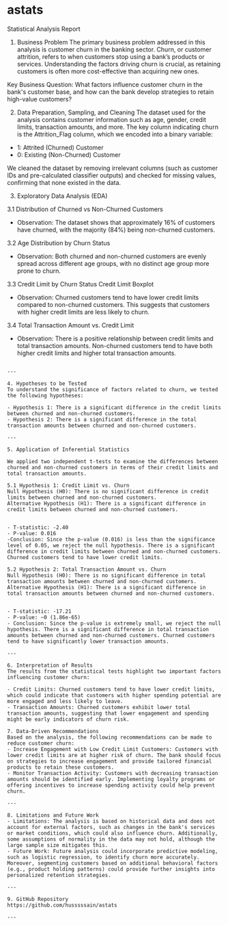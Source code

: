 # astats




Statistical Analysis Report

1. Business Problem
The primary business problem addressed in this analysis is customer churn in the banking sector. Churn, or customer attrition, refers to when customers stop using a bank’s products or services. Understanding the factors driving churn is crucial, as retaining customers is often more cost-effective than acquiring new ones.

Key Business Question: What factors influence customer churn in the bank's customer base, and how can the bank develop strategies to retain high-value customers?



2. Data Preparation, Sampling, and Cleaning
The dataset used for the analysis contains customer information such as age, gender, credit limits, transaction amounts, and more. The key column indicating churn is the 
Attrition_Flag column, which we encoded into a binary variable:
- 1: Attrited (Churned) Customer
- 0: Existing (Non-Churned) Customer

We cleaned the dataset by removing irrelevant columns (such as customer IDs and pre-calculated classifier outputs) and checked for missing values, confirming that none existed in the data.


3. Exploratory Data Analysis (EDA)

3.1 Distribution of Churned vs Non-Churned Customers

- Observation: The dataset shows that approximately 16% of customers have churned, with the majority (84%) being non-churned customers.


3.2 Age Distribution by Churn Status

- Observation: Both churned and non-churned customers are evenly spread across different age groups, with no distinct age group more prone to churn.


3.3 Credit Limit by Churn Status
Credit Limit Boxplot
- Observation: Churned customers tend to have lower credit limits compared to non-churned customers. This suggests that customers with higher credit limits are less likely to churn.


3.4 Total Transaction Amount vs. Credit Limit
- Observation: There is a positive relationship between credit limits and total transaction amounts. Non-churned customers tend to have both higher credit limits and higher total transaction amounts.

```

---

4. Hypotheses to be Tested
To understand the significance of factors related to churn, we tested the following hypotheses:

- Hypothesis 1: There is a significant difference in the credit limits between churned and non-churned customers.
- Hypothesis 2: There is a significant difference in the total transaction amounts between churned and non-churned customers.

---

5. Application of Inferential Statistics

We applied two independent t-tests to examine the differences between churned and non-churned customers in terms of their credit limits and total transaction amounts.

5.1 Hypothesis 1: Credit Limit vs. Churn
Null Hypothesis (H0): There is no significant difference in credit limits between churned and non-churned customers.  
Alternative Hypothesis (H1): There is a significant difference in credit limits between churned and non-churned customers.


- T-statistic: -2.40  
- P-value: 0.016  
-Conclusion: Since the p-value (0.016) is less than the significance level of 0.05, we reject the null hypothesis. There is a significant difference in credit limits between churned and non-churned customers. Churned customers tend to have lower credit limits.

5.2 Hypothesis 2: Total Transaction Amount vs. Churn
Null Hypothesis (H0): There is no significant difference in total transaction amounts between churned and non-churned customers.  
Alternative Hypothesis (H1): There is a significant difference in total transaction amounts between churned and non-churned customers.


- T-statistic: -17.21  
- P-value: ~0 (1.86e-65)  
- Conclusion: Since the p-value is extremely small, we reject the null hypothesis. There is a significant difference in total transaction amounts between churned and non-churned customers. Churned customers tend to have significantly lower transaction amounts.

---

6. Interpretation of Results
The results from the statistical tests highlight two important factors influencing customer churn:

- Credit Limits: Churned customers tend to have lower credit limits, which could indicate that customers with higher spending potential are more engaged and less likely to leave.
- Transaction Amounts: Churned customers exhibit lower total transaction amounts, suggesting that lower engagement and spending might be early indicators of churn risk.

7. Data-Driven Recommendations
Based on the analysis, the following recommendations can be made to reduce customer churn:
- Increase Engagement with Low Credit Limit Customers: Customers with lower credit limits are at higher risk of churn. The bank should focus on strategies to increase engagement and provide tailored financial products to retain these customers.
- Monitor Transaction Activity: Customers with decreasing transaction amounts should be identified early. Implementing loyalty programs or offering incentives to increase spending activity could help prevent churn.

---

8. Limitations and Future Work
- Limitations: The analysis is based on historical data and does not account for external factors, such as changes in the bank's services or market conditions, which could also influence churn. Additionally, some assumptions of normality in the data may not hold, although the large sample size mitigates this.
- Future Work: Future analysis could incorporate predictive modeling, such as logistic regression, to identify churn more accurately. Moreover, segmenting customers based on additional behavioral factors (e.g., product holding patterns) could provide further insights into personalized retention strategies.

---

9. GitHub Repository
https://github.com/husssssain/astats

---

